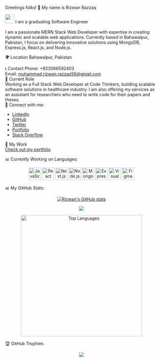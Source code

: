 Greetings folks! 👋 My name is Rizwan Razzaq
</br>

<img src="https://media.giphy.com/media/WUlplcMpOCEmTGBtBW/giphy.gif" width="30"> I am a graduating Software Engineer
</br></br>
I am a passionate MERN Stack Web Developer with expertise in creating dynamic and scalable web applications. Currently based in Bahawalpur, Pakistan, I focus on delivering innovative solutions using MongoDB, Express.js, React.js, and Node.js.

🌍 Location
Bahawalpur, Pakistan

📞 Contact
Phone: +923066592403 <br/>
Email: muhammad.rizwan.razzaq56@gmail.com <br/>
💼 Current Role <br/>
Working as a Full Stack Web Developer at Code Thinkers, building scalable software solutions in healthcare industry. I am also offering my services as an assistant for researchers who need to write code for their papers and theses.
<br/>
💬 Connect with me:
<ul>
  <li><a href="https://www.linkedin.com/in/muhammad-rizwan-861201285/" target="_blank" rel="noreferrer">LinkedIn</a></li>
  <li><a href="https://github.com/M-Rizwan-Razzaq" target="_blank" rel="noreferrer">GitHub</a></li>
  <li><a href="https://x.com/RizwanRazzaq56" target="_blank" rel="noreferrer">Twitter</a></li>
  <li><a href="https://mrizwandev.vercel.app/" target="_blank" rel="noreferrer">Portfolio</a></li>
  <li><a href="https://stackoverflow.com/users/24687611/muhammad-rizwan" target="_blank" rel="noreferrer">Stack Overflow</a></li>
</ul>


📝 My Work
<br/>
<a href="https://mrizwandev.vercel.app/" target="_blank" rel="noreferrer">Check out my portfolio</a>


📊 Currently Working on Languages:<br/>
<p align="center">
 

  <img src="https://cdn.jsdelivr.net/gh/devicons/devicon/icons/javascript/javascript-original.svg" alt="JavaScript" width="40" height="40"/>
  <img src="https://cdn.jsdelivr.net/gh/devicons/devicon/icons/react/react-original.svg" alt="React" width="40" height="40"/>
  <img src="https://cdn.jsdelivr.net/gh/devicons/devicon/icons/nextjs/nextjs-original.svg" alt="Next.js" width="40" height="40"/>
  <img src="https://cdn.jsdelivr.net/gh/devicons/devicon/icons/nodejs/nodejs-original.svg" alt="Node.js" width="40" height="40"/>
  <img src="https://cdn.jsdelivr.net/gh/devicons/devicon/icons/mongodb/mongodb-original.svg" alt="MongoDB" width="40" height="40"/>
  <img src="https://cdn.jsdelivr.net/gh/devicons/devicon/icons/express/express-original.svg" alt="Express" width="40" height="40"/>
  <img src="https://cdn.jsdelivr.net/gh/devicons/devicon/icons/vscode/vscode-original.svg" alt="Visual Studio Code" width="40" height="40"/>
  <img src="https://cdn.jsdelivr.net/gh/devicons/devicon/icons/figma/figma-original.svg" alt="Figma" width="40" height="40"/>
</p>

📊 My GitHub Stats:
<p align="center">
<a href="http://www.github.com/M-Rizwan-Razzaq"><img src="https://github-readme-stats.vercel.app/api?username=M-Rizwan-Razzaq&show_icons=true&hide=&count_private=true&title_color=ec4899&text_color=ffffff&icon_color=0891b2&bg_color=0f172a&hide_border=true&show_icons=true" alt="Rizwan's GitHub stats" /></a>
</p>
<p align="center">
<a href="http://www.github.com/M-Rizwan-Razzaq"><img src="https://github-readme-streak-stats.herokuapp.com/?user=M-Rizwan-Razzaq&stroke=ffffff&background=0f172a&ring=ec4899&fire=ec4899&currStreakNum=ffffff&currStreakLabel=ec4899&sideNums=ffffff&sideLabels=ffffff&dates=ffffff&hide_border=true" /></a>
</p>
<p align="center">
<a href="http://www.github.com/M-Rizwan-Razzaq"><img width="400px" src="https://github-readme-stats.vercel.app/api/top-langs/?username=M-Rizwan-Razzaq&hide=HTML&langs_count=10&layout=compact&title_color=ec4899&text_color=ffffff&bg_color=0f172a&theme=react&hide_border=true&border_radius=2&size_weight=0.5&count_weight=0.5&exclude_repo=github-readme-stats" alt="Top Languages" /></a>
</p>
<p align="center">
<a href="https://wakatime.com/share/@M-Rizwan-Razzaq/a2dc9bdb-6dbc-40d5-ab45-1a6bbca305c0.svg" width="500px" alt="Coding Time" /></a>
</p>
🏆 GitHub Trophies
<p align="center">
  <img width="full" src="https://github-profile-trophy.vercel.app/?username=M-Rizwan-Razzaq&theme=radical&no-frame=false&no-bg=false&margin-w=4" />
</p>
